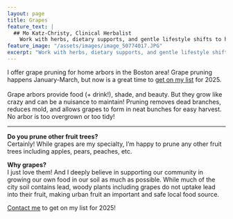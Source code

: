 ```yaml
---
layout: page
title: Grapes
feature_text: |
  ## Mo Katz-Christy, Clinical Herbalist
    Work with herbs, dietary supports, and gentle lifestyle shifts to help you meet your health goals.
feature_image: "/assets/images/image_50774017.JPG"
excerpt: "Work with herbs, dietary supports, and gentle lifestyle shifts to help you meet your health goals."
---
```


I offer grape pruning for home arbors in the Boston area! Grape pruning happens January-March, but now is a great time to [get on my list](https://mokatzchristy.com/contact.html) for 2025.\
\
Grape arbors provide food (+ drink!), shade, and beauty. But they grow like crazy and can be a nuisance to maintain! Pruning removes dead branches, reduces mold, and allows grapes to form in neat bunches for easy harvest. No arbor is too overgrown or too tidy!

---

**Do you prune other fruit trees?**\
Certainly! While grapes are my specialty, I’m happy to prune any other fruit trees including apples, pears, peaches, etc.

**Why grapes?**\
I just love them! And I deeply believe in supporting our community in growing our own food in our soil as much as possible. While much of the city soil contains lead, woody plants including grapes do not uptake lead into their fruit, making urban fruit an important and safe local food source.

[Contact me](https://mokatzchristy.com/contact.html) to get on my list for 2025!
